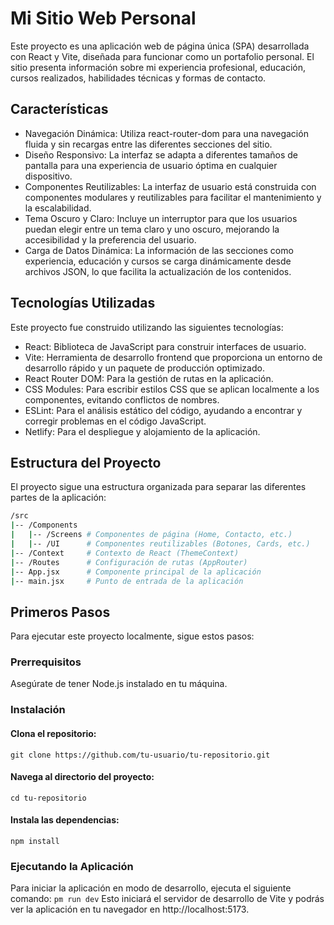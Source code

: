 # Mi Sitio Web Personal
Este proyecto es una aplicación web de página única (SPA) desarrollada con React y Vite, diseñada para funcionar como un portafolio personal. El sitio presenta información sobre mi experiencia profesional, educación, cursos realizados, habilidades técnicas y formas de contacto.

## Características
- Navegación Dinámica: Utiliza react-router-dom para una navegación fluida y sin recargas entre las diferentes secciones del sitio.
- Diseño Responsivo: La interfaz se adapta a diferentes tamaños de pantalla para una experiencia de usuario óptima en cualquier dispositivo.
- Componentes Reutilizables: La interfaz de usuario está construida con componentes modulares y reutilizables para facilitar el mantenimiento y la escalabilidad.
- Tema Oscuro y Claro: Incluye un interruptor para que los usuarios puedan elegir entre un tema claro y uno oscuro, mejorando la accesibilidad y la preferencia del usuario.
- Carga de Datos Dinámica: La información de las secciones como experiencia, educación y cursos se carga dinámicamente desde archivos JSON, lo que facilita la actualización de los contenidos.

## Tecnologías Utilizadas
Este proyecto fue construido utilizando las siguientes tecnologías:

- React: Biblioteca de JavaScript para construir interfaces de usuario.
- Vite: Herramienta de desarrollo frontend que proporciona un entorno de desarrollo rápido y un paquete de producción optimizado.
- React Router DOM: Para la gestión de rutas en la aplicación.
- CSS Modules: Para escribir estilos CSS que se aplican localmente a los componentes, evitando conflictos de nombres.
- ESLint: Para el análisis estático del código, ayudando a encontrar y corregir problemas en el código JavaScript.
- Netlify: Para el despliegue y alojamiento de la aplicación.

## Estructura del Proyecto
El proyecto sigue una estructura organizada para separar las diferentes partes de la aplicación:
```bash
/src
|-- /Components 
|   |-- /Screens # Componentes de página (Home, Contacto, etc.)
|   |-- /UI      # Componentes reutilizables (Botones, Cards, etc.)
|-- /Context     # Contexto de React (ThemeContext)
|-- /Routes      # Configuración de rutas (AppRouter)
|-- App.jsx      # Componente principal de la aplicación
|-- main.jsx     # Punto de entrada de la aplicación
```
## Primeros Pasos
Para ejecutar este proyecto localmente, sigue estos pasos:

### Prerrequisitos
Asegúrate de tener Node.js instalado en tu máquina.

### Instalación
#### Clona el repositorio:

```git clone https://github.com/tu-usuario/tu-repositorio.git```
#### Navega al directorio del proyecto:
```cd tu-repositorio```

#### Instala las dependencias:
```npm install```

### Ejecutando la Aplicación
Para iniciar la aplicación en modo de desarrollo, ejecuta el siguiente comando:
```pm run dev```
Esto iniciará el servidor de desarrollo de Vite y podrás ver la aplicación en tu navegador en http://localhost:5173.